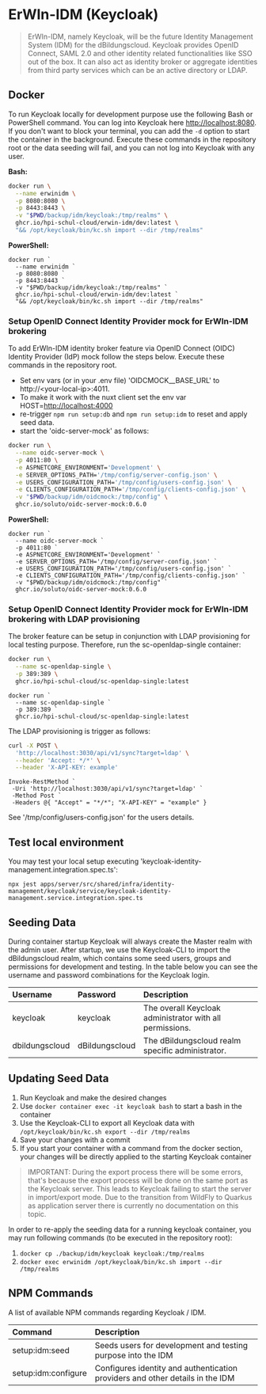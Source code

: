 # ErWIn-IDM (Keycloak)

> ErWIn-IDM, namely Keycloak, will be the future Identity Management System (IDM) for the dBildungscloud. Keycloak
> provides OpenID Connect, SAML 2.0 and other identity related functionalities like SSO out of the box. It can
> also act as identity broker or aggregate identities from third party services which can be an active directory or LDAP.

## Docker

To run Keycloak locally for development purpose use the following Bash or PowerShell command. You can log into Keycloak
here [http://localhost:8080](http://localhost:8080). If you don't want to block your terminal, you can add the `-d` option to start the container
in the background. Execute these commands in the repository root or the data seeding will fail, and you can not log into
Keycloak with any user.

**Bash:**

```bash
docker run \
  --name erwinidm \
  -p 8080:8080 \
  -p 8443:8443 \
  -v "$PWD/backup/idm/keycloak:/tmp/realms" \
  ghcr.io/hpi-schul-cloud/erwin-idm/dev:latest \
  "&& /opt/keycloak/bin/kc.sh import --dir /tmp/realms"
```

**PowerShell:**

```pwsh
docker run `
  --name erwinidm `
  -p 8080:8080 `
  -p 8443:8443 `
  -v "$PWD/backup/idm/keycloak:/tmp/realms" `
  ghcr.io/hpi-schul-cloud/erwin-idm/dev:latest `
  "&& /opt/keycloak/bin/kc.sh import --dir /tmp/realms"
```

### Setup OpenID Connect Identity Provider mock for ErWIn-IDM brokering

To add ErWIn-IDM identity broker feature via OpenID Connect (OIDC) Identity Provider (IdP) mock follow the steps below. Execute these commands in the repository root.

- Set env vars (or in your .env file) 'OIDCMOCK\_\_BASE_URL' to http://\<your-local-ip\>:4011.
- To make it work with the nuxt client set the env var HOST=[http://localhost:4000](http://localhost:4000)
- re-trigger `npm run setup:db` and `npm run setup:idm` to reset and apply seed data.
- start the 'oidc-server-mock' as follows:

```bash
docker run \
  --name oidc-server-mock \
  -p 4011:80 \
  -e ASPNETCORE_ENVIRONMENT='Development' \
  -e SERVER_OPTIONS_PATH='/tmp/config/server-config.json' \
  -e USERS_CONFIGURATION_PATH='/tmp/config/users-config.json' \
  -e CLIENTS_CONFIGURATION_PATH='/tmp/config/clients-config.json' \
  -v "$PWD/backup/idm/oidcmock:/tmp/config" \
  ghcr.io/soluto/oidc-server-mock:0.6.0
```

**PowerShell:**

```pwsh
docker run `
  --name oidc-server-mock `
  -p 4011:80 `
  -e ASPNETCORE_ENVIRONMENT='Development' `
  -e SERVER_OPTIONS_PATH='/tmp/config/server-config.json' `
  -e USERS_CONFIGURATION_PATH='/tmp/config/users-config.json' `
  -e CLIENTS_CONFIGURATION_PATH='/tmp/config/clients-config.json' `
  -v "$PWD/backup/idm/oidcmock:/tmp/config" `
  ghcr.io/soluto/oidc-server-mock:0.6.0
```

### Setup OpenID Connect Identity Provider mock for ErWIn-IDM brokering with LDAP provisioning

The broker feature can be setup in conjunction with LDAP provisioning for local testing purpose. Therefore, run the sc-openldap-single container:

```bash
docker run \
  --name sc-openldap-single \
  -p 389:389 \
  ghcr.io/hpi-schul-cloud/sc-openldap-single:latest
```

```pwsh
docker run `
  --name sc-openldap-single `
  -p 389:389 `
  ghcr.io/hpi-schul-cloud/sc-openldap-single:latest
```

The LDAP provisioning is trigger as follows:

```bash
curl -X POST \
  'http://localhost:3030/api/v1/sync?target=ldap' \
  --header 'Accept: */*' \
  --header 'X-API-KEY: example'
```

```pwsh
Invoke-RestMethod `
 -Uri 'http://localhost:3030/api/v1/sync?target=ldap' `
 -Method Post `
 -Headers @{ "Accept" = "*/*"; "X-API-KEY" = "example" }
```

See '/tmp/config/users-config.json' for the users details.

## Test local environment

You may test your local setup executing 'keycloak-identity-management.integration.spec.ts':

```pwsh
npx jest apps/server/src/shared/infra/identity-management/keycloak/service/keycloak-identity-management.service.integration.spec.ts
```

## Seeding Data

During container startup Keycloak will always create the Master realm with the admin user. After startup, we use the
Keycloak-CLI to import the dBildungscloud realm, which contains some seed users, groups and permissions for development
and testing. In the table below you can see the username and password combinations for the Keycloak login.

| Username       | Password       | Description                                              |
|:---------------|:---------------|:---------------------------------------------------------|
| keycloak       | keycloak       | The overall Keycloak administrator with all permissions. |
| dbildungscloud | dBildungscloud | The dBildungscloud realm specific administrator.         |

## Updating Seed Data

1. Run Keycloak and make the desired changes
2. Use `docker container exec -it keycloak bash` to start a bash in the container
3. Use the Keycloak-CLI to export all Keycloak data with `/opt/keycloak/bin/kc.sh export --dir /tmp/realms`
4. Save your changes with a commit
5. If you start your container with a command from the docker section, your changes will be directly applied to the starting Keycloak container

> IMPORTANT: During the export process there will be some errors, that's because the export process will be done on the
> same port as the Keycloak server. This leads to Keycloak failing to start the server in import/export mode. Due to the
> transition from WildFly to Quarkus as application server there is currently no documentation on this topic.

In order to re-apply the seeding data for a running keycloak container, you may run following commands (to be executed in the repository root):

1. `docker cp ./backup/idm/keycloak keycloak:/tmp/realms`
2. `docker exec erwinidm /opt/keycloak/bin/kc.sh import --dir /tmp/realms`

## NPM Commands

A list of available NPM commands regarding Keycloak / IDM.

| Command             | Description                                                                   |
|:--------------------|:------------------------------------------------------------------------------|
| setup:idm:seed      | Seeds users for development and testing purpose into the IDM                  |
| setup:idm:configure | Configures identity and authentication providers and other details in the IDM |
